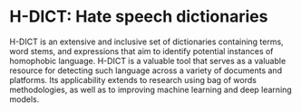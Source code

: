 # H-DICT: Hate speech dictionaries

H-DICT is an extensive and inclusive set of dictionaries containing terms, word stems, and expressions that aim to identify potential instances of homophobic language. H-DICT is a valuable tool that serves as a valuable resource for detecting such language across a variety of documents and platforms. Its applicability extends to research using bag of words methodologies, as well as to improving machine learning and deep learning models.
